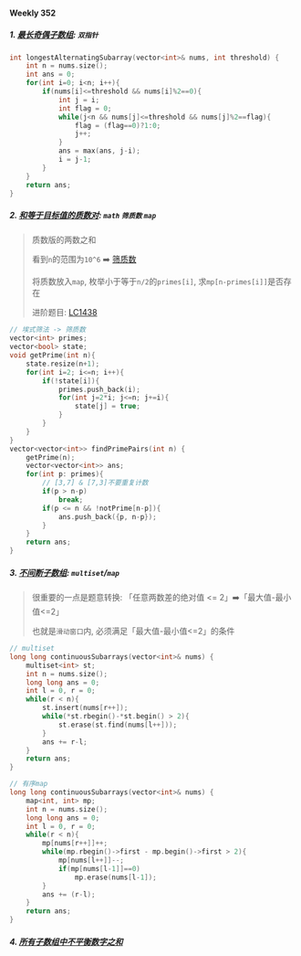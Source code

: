 #### Weekly 352

##### 1. [最长奇偶子数组](https://leetcode.cn/problems/longest-even-odd-subarray-with-threshold/): `双指针`
```CPP
int longestAlternatingSubarray(vector<int>& nums, int threshold) {
    int n = nums.size();
    int ans = 0;
    for(int i=0; i<n; i++){
        if(nums[i]<=threshold && nums[i]%2==0){
            int j = i;
            int flag = 0;
            while(j<n && nums[j]<=threshold && nums[j]%2==flag){
                flag = (flag==0)?1:0;
                j++;
            }
            ans = max(ans, j-i);
            i = j-1;
        }
    }
    return ans;
}
```

##### 2. [和等于目标值的质数对](https://leetcode.cn/problems/prime-pairs-with-target-sum/): `math` `筛质数` `map`
> 质数版的两数之和
>
> 看到`n`的范围为`10^6` ➡️ [筛质数](/acwing/Section%204/Acwing%20-%20%E7%AD%9B%E8%B4%A8%E6%95%B0.md)
>
> 将质数放入`map`, 枚举小于等于`n/2`的`primes[i]`, 求`mp[n-primes[i]]`是否存在
>
> 进阶题目: [LC1438](/workspace/1438.%E7%BB%9D%E5%AF%B9%E5%B7%AE%E4%B8%8D%E8%B6%85%E8%BF%87%E9%99%90%E5%88%B6%E7%9A%84%E6%9C%80%E9%95%BF%E8%BF%9E%E7%BB%AD%E5%AD%90%E6%95%B0%E7%BB%84.cpp)

```CPP
// 埃式筛法 -> 筛质数
vector<int> primes;
vector<bool> state;
void getPrime(int n){
    state.resize(n+1);
    for(int i=2; i<=n; i++){
        if(!state[i]){
            primes.push_back(i);
            for(int j=2*i; j<=n; j+=i){
                state[j] = true;
            }
        }
    }
}
vector<vector<int>> findPrimePairs(int n) {
    getPrime(n);
    vector<vector<int>> ans;
    for(int p: primes){
        // [3,7] & [7,3]不要重复计数
        if(p > n-p)
            break;
        if(p <= n && !notPrime[n-p]){
            ans.push_back({p, n-p});
        }
    }
    return ans;
}
```

##### 3. [不间断子数组](https://leetcode.cn/problems/continuous-subarrays/): `multiset`/`map`
> 很重要的一点是题意转换: 「任意两数差的绝对值 <= 2」➡️「最大值-最小值<=2」
>
> 也就是`滑动窗口`内, 必须满足「最大值-最小值<=2」的条件

```CPP
// multiset
long long continuousSubarrays(vector<int>& nums) {
    multiset<int> st;
    int n = nums.size();
    long long ans = 0;
    int l = 0, r = 0;
    while(r < n){
        st.insert(nums[r++]);
        while(*st.rbegin()-*st.begin() > 2){
            st.erase(st.find(nums[l++]));
        }
        ans += r-l;
    }
    return ans;
}
```

```CPP
// 有序map
long long continuousSubarrays(vector<int>& nums) {
    map<int, int> mp;
    int n = nums.size();
    long long ans = 0;
    int l = 0, r = 0;
    while(r < n){
        mp[nums[r++]]++;
        while(mp.rbegin()->first - mp.begin()->first > 2){
            mp[nums[l++]]--;
            if(mp[nums[l-1]]==0)
                mp.erase(nums[l-1]);
        }
        ans += (r-l);
    }
    return ans;
}
```


##### 4. [所有子数组中不平衡数字之和](https://leetcode.cn/problems/sum-of-imbalance-numbers-of-all-subarrays/)
